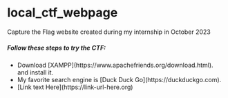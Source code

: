 # local_ctf_webpage
Capture the Flag website created during my internship in October 2023
<h5>Follow these steps to try the CTF:</h5>
<ul>
  <li>Download [XAMPP](https://www.apachefriends.org/download.html). and install it.</li>
<li>My favorite search engine is [Duck Duck Go](https://duckduckgo.com).</li>

<li>[Link text Here](https://link-url-here.org)</li>
</ul>

